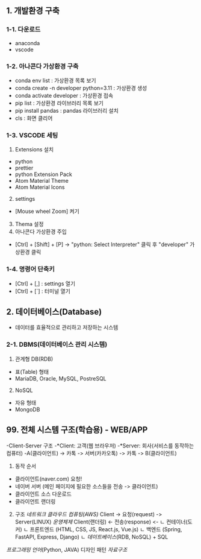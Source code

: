 ## 1. 개발환경 구축
### 1-1. 다운로드
 - anaconda
 - vscode

### 1-2. 아나콘다 가상환경 구축
 - conda env list :                         가상환경 목록 보기
 - conda create -n developer python=3.11 :  가상환경 생성
 - conda activate developer :               가상환경 접속
 - pip list :                               가상환경 라이브러리 목록 보기
 - pip install pandas :                     pandas 라이브러리 설치
 - cls :                                    화면 클리어

### 1-3. VSCODE 세팅
1. Extensions 설치
 - python
 - prettier
 - python Extension Pack
 - Atom Material Theme
 - Atom Material Icons
2. settings
 - [Mouse wheel Zoom] 켜기
3. Thema 설정
4. 아나콘다 가상환경 주입
 - [Ctrl] + [Shift] + [P] -> "python: Select Interpreter" 클릭 후
 "developer" 가상환경 클릭

 ### 1-4. 명령어 단축키
 - [Ctrl] + [,] : settings 열기
 - [Ctrl] + [`] : 터미널 열기

## 2. 데이터베이스(Database)
 -  데이터를 효율적으로 관리하고 저장하는 시스템

### 2-1. DBMS(데이터베이스 관리 시스템)
1. 관계형 DB(RDB)
 - 표(Table) 형태
 - MariaDB, Oracle, MySQL, PostreSQL

2. NoSQL
 - 자유 형태
 - MongoDB










## 99. 전체 시스템 구조(학습용) - WEB/APP
-Client-Server 구조
-*Client: 고객(웹 브라우저)
-*Server: 회사(서비스를 동작하는 컴퓨터)
-A(클라이언트) -> 카톡 -> 서버(카카오톡) -> 카톡 -> B(클라이언트)

1. 동작 순서
  + 클라이언트(naver.com) 요청!
  + 네이버 서버 (메인 페이지에 필요한 소스들을 전송 -> 클라이언트)
  + 클라이언트 소스 다운로드
  + 클라이언트 랜더링

2. 구조
                    *네트워크*          *클라우드 컴퓨팅(AWS)*
Client           -> 요청(request)   -> Server(LINUX) *운영체제*
Client(랜더링)   <- 전송(response)  <- ㄴ 컨테이너(도커) 
                                         ㄴ 프론트엔드 (HTML, CSS, JS, React.js, Vue.js)
                                         ㄴ 백엔드 (Spring, FastAPI, Express, Django)
                                         ㄴ *데이트베이스*(RDB, NoSQL) + SQL
                                         
*프로그래밍 언어*(Python, JAVA)
디자인 패턴
*자료구조*
